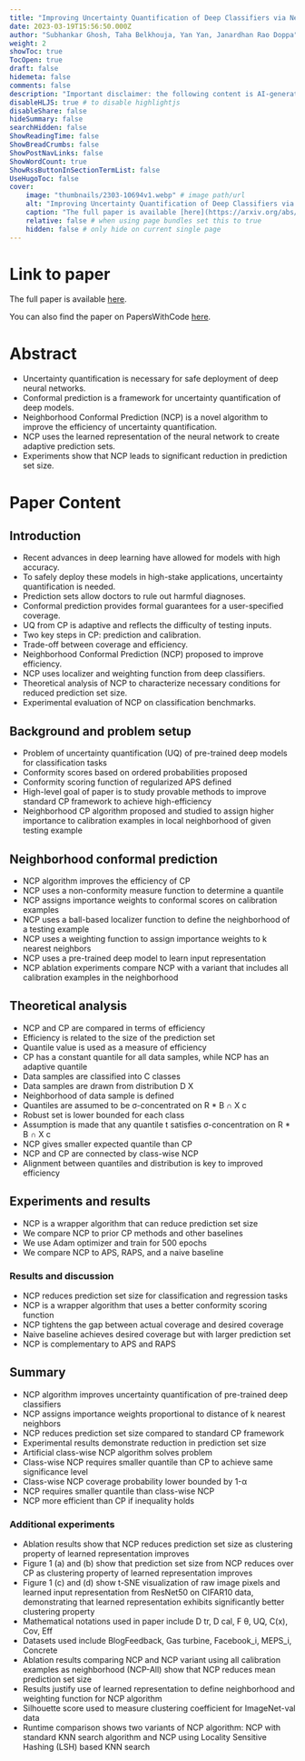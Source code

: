 ```yaml
---
title: "Improving Uncertainty Quantification of Deep Classifiers via Neighborhood Conformal Prediction: Novel Algorithm and Theoretical Analysis"
date: 2023-03-19T15:56:50.000Z
author: "Subhankar Ghosh, Taha Belkhouja, Yan Yan, Janardhan Rao Doppa"
weight: 2
showToc: true
TocOpen: true
draft: false
hidemeta: false
comments: false
description: "Important disclaimer: the following content is AI-generated, please make sure to fact check the presented information by reading the full paper."
disableHLJS: true # to disable highlightjs
disableShare: false
hideSummary: false
searchHidden: false
ShowReadingTime: false
ShowBreadCrumbs: false
ShowPostNavLinks: false
ShowWordCount: true
ShowRssButtonInSectionTermList: false
UseHugoToc: false
cover:
    image: "thumbnails/2303-10694v1.webp" # image path/url
    alt: "Improving Uncertainty Quantification of Deep Classifiers via Neighborhood Conformal Prediction: Novel Algorithm and Theoretical Analysis" # alt text
    caption: "The full paper is available [here](https://arxiv.org/abs/2303.10694)." # display caption under cover
    relative: false # when using page bundles set this to true
    hidden: false # only hide on current single page
---
```


# Link to paper
The full paper is available [here](https://arxiv.org/abs/2303.10694).

You can also find the paper on PapersWithCode [here](https://paperswithcode.com/paper/improving-uncertainty-quantification-of-deep).

# Abstract
- Uncertainty quantification is necessary for safe deployment of deep neural networks.
- Conformal prediction is a framework for uncertainty quantification of deep models.
- Neighborhood Conformal Prediction (NCP) is a novel algorithm to improve the efficiency of uncertainty quantification.
- NCP uses the learned representation of the neural network to create adaptive prediction sets.
- Experiments show that NCP leads to significant reduction in prediction set size.

# Paper Content

## Introduction
- Recent advances in deep learning have allowed for models with high accuracy.
- To safely deploy these models in high-stake applications, uncertainty quantification is needed.
- Prediction sets allow doctors to rule out harmful diagnoses.
- Conformal prediction provides formal guarantees for a user-specified coverage.
- UQ from CP is adaptive and reflects the difficulty of testing inputs.
- Two key steps in CP: prediction and calibration.
- Trade-off between coverage and efficiency.
- Neighborhood Conformal Prediction (NCP) proposed to improve efficiency.
- NCP uses localizer and weighting function from deep classifiers.
- Theoretical analysis of NCP to characterize necessary conditions for reduced prediction set size.
- Experimental evaluation of NCP on classification benchmarks.

## Background and problem setup
- Problem of uncertainty quantification (UQ) of pre-trained deep models for classification tasks
- Conformity scores based on ordered probabilities proposed
- Conformity scoring function of regularized APS defined
- High-level goal of paper is to study provable methods to improve standard CP framework to achieve high-efficiency
- Neighborhood CP algorithm proposed and studied to assign higher importance to calibration examples in local neighborhood of given testing example

## Neighborhood conformal prediction
- NCP algorithm improves the efficiency of CP
- NCP uses a non-conformity measure function to determine a quantile
- NCP assigns importance weights to conformal scores on calibration examples
- NCP uses a ball-based localizer function to define the neighborhood of a testing example
- NCP uses a weighting function to assign importance weights to k nearest neighbors
- NCP uses a pre-trained deep model to learn input representation
- NCP ablation experiments compare NCP with a variant that includes all calibration examples in the neighborhood

## Theoretical analysis
- NCP and CP are compared in terms of efficiency
- Efficiency is related to the size of the prediction set
- Quantile value is used as a measure of efficiency
- CP has a constant quantile for all data samples, while NCP has an adaptive quantile
- Data samples are classified into C classes
- Data samples are drawn from distribution D X
- Neighborhood of data sample is defined
- Quantiles are assumed to be σ-concentrated on R * B ∩ X c
- Robust set is lower bounded for each class
- Assumption is made that any quantile t satisfies σ-concentration on R * B ∩ X c
- NCP gives smaller expected quantile than CP
- NCP and CP are connected by class-wise NCP
- Alignment between quantiles and distribution is key to improved efficiency

## Experiments and results
- NCP is a wrapper algorithm that can reduce prediction set size
- We compare NCP to prior CP methods and other baselines
- We use Adam optimizer and train for 500 epochs
- We compare NCP to APS, RAPS, and a naive baseline

### Results and discussion
- NCP reduces prediction set size for classification and regression tasks
- NCP is a wrapper algorithm that uses a better conformity scoring function
- NCP tightens the gap between actual coverage and desired coverage
- Naive baseline achieves desired coverage but with larger prediction set
- NCP is complementary to APS and RAPS

## Summary
- NCP algorithm improves uncertainty quantification of pre-trained deep classifiers
- NCP assigns importance weights proportional to distance of k nearest neighbors
- NCP reduces prediction set size compared to standard CP framework
- Experimental results demonstrate reduction in prediction set size
- Artificial class-wise NCP algorithm solves problem
- Class-wise NCP requires smaller quantile than CP to achieve same significance level
- Class-wise NCP coverage probability lower bounded by 1-α
- NCP requires smaller quantile than class-wise NCP
- NCP more efficient than CP if inequality holds

### Additional experiments
- Ablation results show that NCP reduces prediction set size as clustering property of learned representation improves
- Figure 1 (a) and (b) show that prediction set size from NCP reduces over CP as clustering property of learned representation improves
- Figure 1 (c) and (d) show t-SNE visualization of raw image pixels and learned input representation from ResNet50 on CIFAR10 data, demonstrating that learned representation exhibits significantly better clustering property
- Mathematical notations used in paper include D tr, D cal, F θ, UQ, C(x), Cov, Eff
- Datasets used include BlogFeedback, Gas turbine, Facebook_i, MEPS_i, Concrete
- Ablation results comparing NCP and NCP variant using all calibration examples as neighborhood (NCP-All) show that NCP reduces mean prediction set size
- Results justify use of learned representation to define neighborhood and weighting function for NCP algorithm
- Silhouette score used to measure clustering coefficient for ImageNet-val data
- Runtime comparison shows two variants of NCP algorithm: NCP with standard KNN search algorithm and NCP using Locality Sensitive Hashing (LSH) based KNN search
